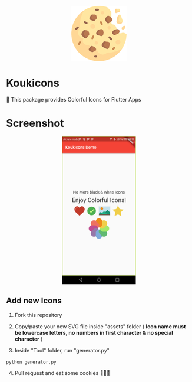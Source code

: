 <p align="center">
  <img width="150" src="images/cookies.png">
</p>

# Koukicons

🍪 This package provides Colorful Icons for Flutter Apps

# Screenshot

<p align="center">
  <img width="200" src="images/screenshot.png">
</p>

## Add new Icons

1. Fork this repository

2. Copy/paste your new SVG file inside "assets" folder ( __Icon name must be lowercase letters, no numbers in first character & no special character__ )

3. Inside "Tool" folder, run "generator.py"

```
python generator.py
```

4. Pull request and eat some cookies 🍪🍪🍪 
